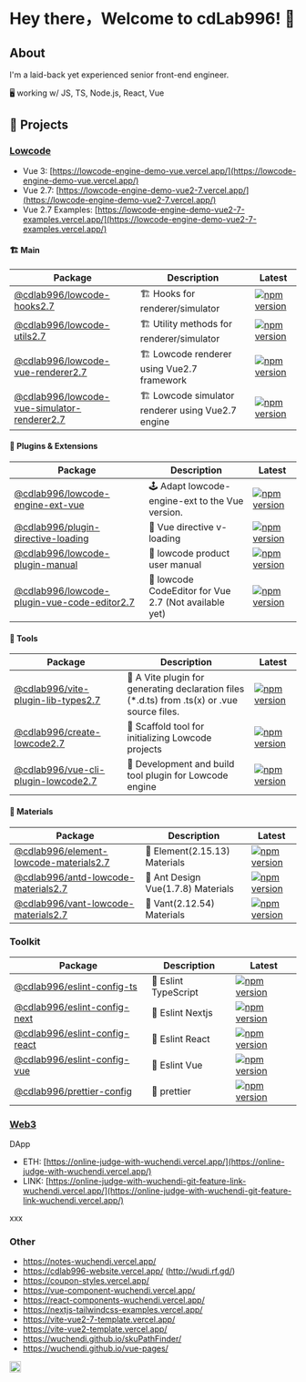 # Hey there，Welcome to cdLab996! 👋

<!-- Consider things from every angle. -->

## About

I'm a laid-back yet experienced senior front-end engineer.

🖥️ working w/ JS, TS, Node.js, React, Vue

## 🚀 Projects

### [Lowcode](https://github.com/orgs/cdLab996/projects/1/views/1)

- Vue 3: [https://lowcode-engine-demo-vue.vercel.app/](https://lowcode-engine-demo-vue.vercel.app/)
- Vue 2.7: [https://lowcode-engine-demo-vue2-7.vercel.app/](https://lowcode-engine-demo-vue2-7.vercel.app/)
- Vue 2.7
  Examples: [https://lowcode-engine-demo-vue2-7-examples.vercel.app/](https://lowcode-engine-demo-vue2-7-examples.vercel.app/)

#### 🏗️ Main

| Package                                                                                                                                    | Description                                        | Latest                                                                                                                                                                         |
|--------------------------------------------------------------------------------------------------------------------------------------------|----------------------------------------------------|--------------------------------------------------------------------------------------------------------------------------------------------------------------------------------|
| [@cdlab996/lowcode-hooks2.7](https://github.com/cdLab996/lowcode-engine-vue2.7/tree/main/packages/hooks)                                   | 🏗️ Hooks for renderer/simulator                   | [![npm version](https://img.shields.io/npm/v/@cdlab996/lowcode-hooks2.7?logo=npm)](https://www.npmjs.com/package/@cdlab996/lowcode-hooks2.7)                                   |
| [@cdlab996/lowcode-utils2.7](https://github.com/cdLab996/lowcode-engine-vue2.7/tree/main/packages/utils)                                   | 🏗️ Utility methods for renderer/simulator         | [![npm version](https://img.shields.io/npm/v/@cdlab996/lowcode-utils2.7?logo=npm)](https://www.npmjs.com/package/@cdlab996/lowcode-utils2.7)                                   |
| [@cdlab996/lowcode-vue-renderer2.7](https://github.com/cdLab996/lowcode-engine-vue2.7/tree/main/packages/vue-renderer)                     | 🏗️ Lowcode renderer using Vue2.7 framework        | [![npm version](https://img.shields.io/npm/v/@cdlab996/lowcode-vue-renderer2.7?logo=npm)](https://www.npmjs.com/package/@cdlab996/lowcode-vue-renderer2.7)                     |
| [@cdlab996/lowcode-vue-simulator-renderer2.7](https://github.com/cdLab996/lowcode-engine-vue2.7/tree/main/packages/vue-simulator-renderer) | 🏗️ Lowcode simulator renderer using Vue2.7 engine | [![npm version](https://img.shields.io/npm/v/@cdlab996/lowcode-vue-simulator-renderer2.7?logo=npm)](https://www.npmjs.com/package/@cdlab996/lowcode-vue-simulator-renderer2.7) |

#### 🧩 Plugins & Extensions

| Package                                                                                                                                             | Description                                           | Latest                                                                                                                                                                         |
|-----------------------------------------------------------------------------------------------------------------------------------------------------|-------------------------------------------------------|--------------------------------------------------------------------------------------------------------------------------------------------------------------------------------|
| [@cdlab996/lowcode-engine-ext-vue](https://github.com/cdLab996/lowcode-engine-ext-vue)                                                              | 🕹️ Adapt lowcode-engine-ext to the Vue version.      | [![npm version](https://img.shields.io/npm/v/@cdlab996/lowcode-engine-ext-vue?logo=npm)](https://www.npmjs.com/package/@cdlab996/lowcode-engine-ext-vue)                       |
| [@cdlab996/plugin-directive-loading](https://github.com/cdLab996/lowcode-engine-plugins/tree/main/packages/plugin-directive-loading)                | 🧩 Vue directive v-loading                            | [![npm version](https://img.shields.io/npm/v/@cdlab996/plugin-directive-loading?logo=npm)](https://www.npmjs.com/package/@cdlab996/plugin-directive-loading)                   |
| [@cdlab996/lowcode-plugin-manual](https://github.com/cdLab996/lowcode-engine-plugins/tree/main/packages/plugin-manual)                              | 🧩 lowcode product user manual                        | [![npm version](https://img.shields.io/npm/v/@cdlab996/lowcode-plugin-manual?logo=npm)](https://www.npmjs.com/package/@cdlab996/lowcode-plugin-manual)                         |
| [@cdlab996/lowcode-plugin-vue-code-editor2.7](https://github.com/cdLab996/lowcode-engine-plugins/tree/main/packages/plugin-vue-code-editor) | 🧩 lowcode CodeEditor for Vue 2.7 (Not available yet) | [![npm version](https://img.shields.io/npm/v/@cdlab996/lowcode-plugin-vue-code-editor2.7?logo=npm)](https://www.npmjs.com/package/@cdlab996/lowcode-plugin-vue-code-editor2.7) |

#### 🔨 Tools

| Package                                                                                                                              | Description                                                                                  | Latest                                                                                                                                                         |
|--------------------------------------------------------------------------------------------------------------------------------------|----------------------------------------------------------------------------------------------|----------------------------------------------------------------------------------------------------------------------------------------------------------------|
| [@cdlab996/vite-plugin-lib-types2.7](https://github.com/cdLab996/vite-plugin-lib-types2.7)                                           | 🔨 A Vite plugin for generating declaration files (*.d.ts) from .ts(x) or .vue source files. | [![npm version](https://img.shields.io/npm/v/@cdlab996/vite-plugin-lib-types2.7?logo=npm)](https://www.npmjs.com/package/@cdlab996/vite-plugin-lib-types2.7)   |
| [@cdlab996/create-lowcode2.7](https://github.com/cdLab996/lowcode-engine-tools2.7/blob/main/packages/create-lowcode)                 | 🔨 Scaffold tool for initializing Lowcode projects                                           | [![npm version](https://img.shields.io/npm/v/@cdlab996/create-lowcode2.7?logo=npm)](https://www.npmjs.com/package/@cdlab996/create-lowcode2.7)                 |
| [@cdlab996/vue-cli-plugin-lowcode2.7](https://github.com/cdLab996/lowcode-engine-tools2.7/blob/main/packages/vue-cli-plugin-lowcode) | 🔨 Development and build tool plugin for Lowcode engine                                      | [![npm version](https://img.shields.io/npm/v/@cdlab996/vue-cli-plugin-lowcode2.7?logo=npm)](https://www.npmjs.com/package/@cdlab996/vue-cli-plugin-lowcode2.7) |

#### 🎨 Materials

| Package                                                                                                                          | Description                        | Latest                                                                                                                                                               |
|----------------------------------------------------------------------------------------------------------------------------------|------------------------------------|----------------------------------------------------------------------------------------------------------------------------------------------------------------------|
| [@cdlab996/element-lowcode-materials2.7](https://github.com/cdLab996/lowcode-engine-materials-vue2.7/tree/main/packages/element) | 🎨 Element(2.15.13) Materials      | [![npm version](https://img.shields.io/npm/v/@cdlab996/element-lowcode-materials2.7?logo=npm)](https://www.npmjs.com/package/@cdlab996/element-lowcode-materials2.7) |
| [@cdlab996/antd-lowcode-materials2.7](https://github.com/cdLab996/lowcode-engine-materials-vue2.7/tree/main/packages/antd)       | 🎨 Ant Design Vue(1.7.8) Materials | [![npm version](https://img.shields.io/npm/v/@cdlab996/antd-lowcode-materials2.7?logo=npm)](https://www.npmjs.com/package/@cdlab996/antd-lowcode-materials2.7)       |
| [@cdlab996/vant-lowcode-materials2.7](https://github.com/cdLab996/lowcode-engine-materials-vue2.7/tree/main/packages/vant)       | 🎨 Vant(2.12.54) Materials         | [![npm version](https://img.shields.io/npm/v/@cdlab996/vant-lowcode-materials2.7?logo=npm)](https://www.npmjs.com/package/@cdlab996/vant-lowcode-materials2.7)       |

### Toolkit

| Package                                                                                                                    | Description          | Latest                                                                                                                                             |
|----------------------------------------------------------------------------------------------------------------------------|----------------------|----------------------------------------------------------------------------------------------------------------------------------------------------|
| [@cdlab996/eslint-config-ts](https://github.com/WuChenDi/eslint-config-monorepo/tree/main/packages/eslint-config-ts)       | 🔨 Eslint TypeScript | [![npm version](https://img.shields.io/npm/v/@cdlab996/eslint-config-ts?logo=npm)](https://www.npmjs.com/package/@cdlab996/eslint-config-ts)       |
| [@cdlab996/eslint-config-next](https://github.com/WuChenDi/eslint-config-monorepo/tree/main/packages/eslint-config-next)   | 🔨 Eslint Nextjs     | [![npm version](https://img.shields.io/npm/v/@cdlab996/eslint-config-next?logo=npm)](https://www.npmjs.com/package/@cdlab996/eslint-config-next)   |
| [@cdlab996/eslint-config-react](https://github.com/WuChenDi/eslint-config-monorepo/tree/main/packages/eslint-config-react) | 🔨 Eslint React      | [![npm version](https://img.shields.io/npm/v/@cdlab996/eslint-config-react?logo=npm)](https://www.npmjs.com/package/@cdlab996/eslint-config-react) |
| [@cdlab996/eslint-config-vue](https://github.com/WuChenDi/eslint-config-monorepo/tree/main/packages/eslint-config-vue)     | 🔨 Eslint Vue        | [![npm version](https://img.shields.io/npm/v/@cdlab996/eslint-config-vue?logo=npm)](https://www.npmjs.com/package/@cdlab996/eslint-config-vue)     |
| [@cdlab996/prettier-config](https://github.com/WuChenDi/eslint-config-monorepo/tree/main/packages/prettier-config)         | 🔨 prettier          | [![npm version](https://img.shields.io/npm/v/@cdlab996/prettier-config?logo=npm)](https://www.npmjs.com/package/@cdlab996/prettier-config)         |

### [Web3](https://github.com/orgs/cdLab996/projects/2)

DApp

- ETH: [https://online-judge-with-wuchendi.vercel.app/](https://online-judge-with-wuchendi.vercel.app/)
- LINK: [https://online-judge-with-wuchendi-git-feature-link-wuchendi.vercel.app/](https://online-judge-with-wuchendi-git-feature-link-wuchendi.vercel.app/)

xxx

### Other

- https://notes-wuchendi.vercel.app/
- https://cdlab996-website.vercel.app/ (http://wudi.rf.gd/)
- https://coupon-styles.vercel.app/
- https://vue-component-wuchendi.vercel.app/
- https://react-components-wuchendi.vercel.app/
- https://nextjs-tailwindcss-examples.vercel.app/
- https://vite-vue2-7-template.vercel.app/
- https://vite-vue2-template.vercel.app/
- https://wuchendi.github.io/skuPathFinder/
- https://wuchendi.github.io/vue-pages/

<div><img height="20" src="https://komarev.com/ghpvc/?username=cdLab996"></div>
